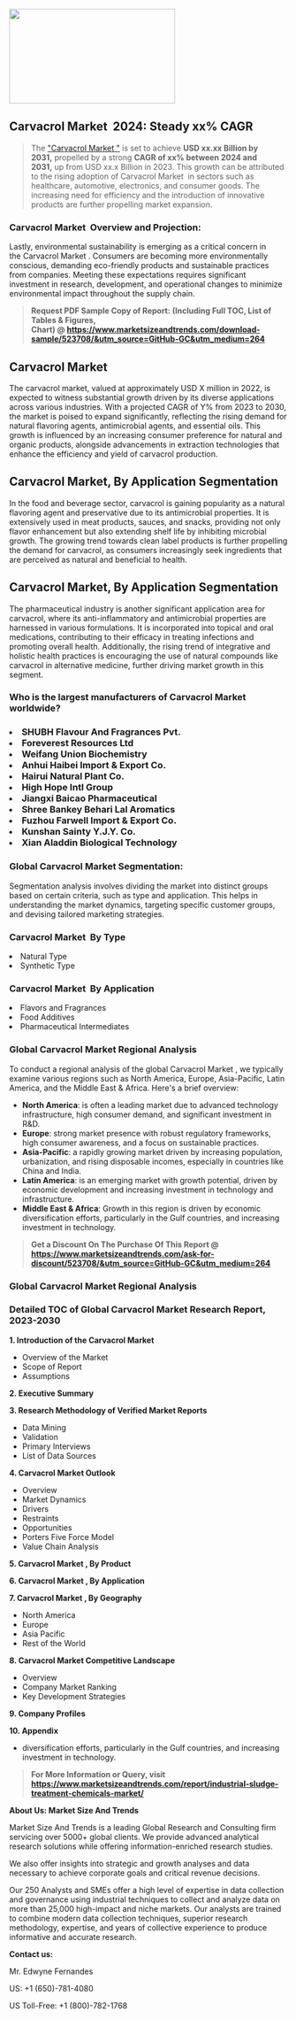 <p><img class="alignnone size-medium wp-image-20088" src="https://ffe5etoiles.com/wp-content/uploads/2024/12/MST1-300x171.png" alt="" width="300" height="171" /></p><h2 id="ember46" class="ember-view reader-text-block__heading-2">Carvacrol Market &nbsp;2024: Steady&nbsp;xx% CAGR</h2><blockquote id="ember47" class="ember-view reader-text-block__blockquote">The&nbsp;<a class="app-aware-link " href="https://www.marketsizeandtrends.com/download-sample/523708/&utm_source=GitHub-GC&utm_medium=264" target="_blank" data-test-app-aware-link="">"Carvacrol Market "</a>&nbsp;is set to achieve&nbsp;<strong>USD&nbsp;xx.xx&nbsp;Billion by 2031,</strong>&nbsp;propelled by a strong&nbsp;<strong>CAGR of&nbsp;xx% between 2024 and 2031,</strong>&nbsp;up from USD xx.x Billion in 2023. This growth can be attributed to the rising adoption of&nbsp;Carvacrol Market &nbsp;in sectors such as healthcare, automotive, electronics, and consumer goods. The increasing need for efficiency and the introduction of innovative products are further propelling market expansion.</blockquote><h3 id="ember48" class="ember-view reader-text-block__heading-3">Carvacrol Market &nbsp;Overview and Projection:</h3><p id="ember49" class="ember-view reader-text-block__paragraph">Lastly, environmental sustainability is emerging as a critical concern in the&nbsp;Carvacrol Market . Consumers are becoming more environmentally conscious, demanding eco-friendly products and sustainable practices from companies. Meeting these expectations requires significant investment in research, development, and operational changes to minimize environmental impact throughout the supply chain.</p><blockquote id="ember50" class="ember-view reader-text-block__blockquote"><strong>Request PDF Sample Copy of Report: (Including Full TOC, List of Tables &amp; Figures, Chart)&nbsp;@&nbsp;<strong><a href="https://www.marketsizeandtrends.com/download-sample/523708/&utm_source=GitHub-GC&utm_medium=264" target="_blank">https://www.marketsizeandtrends.com/download-sample/523708/&utm_source=GitHub-GC&utm_medium=264</a></strong></strong></blockquote><h3 class=""> <h2>Carvacrol Market</h2><p>The carvacrol market, valued at approximately USD X million in 2022, is expected to witness substantial growth driven by its diverse applications across various industries. With a projected CAGR of Y% from 2023 to 2030, the market is poised to expand significantly, reflecting the rising demand for natural flavoring agents, antimicrobial agents, and essential oils. This growth is influenced by an increasing consumer preference for natural and organic products, alongside advancements in extraction technologies that enhance the efficiency and yield of carvacrol production.</p><h2>Carvacrol Market, By Application Segmentation</h2><p>In the food and beverage sector, carvacrol is gaining popularity as a natural flavoring agent and preservative due to its antimicrobial properties. It is extensively used in meat products, sauces, and snacks, providing not only flavor enhancement but also extending shelf life by inhibiting microbial growth. The growing trend towards clean label products is further propelling the demand for carvacrol, as consumers increasingly seek ingredients that are perceived as natural and beneficial to health.</p><h2>Carvacrol Market, By Application Segmentation</h2><p>The pharmaceutical industry is another significant application area for carvacrol, where its anti-inflammatory and antimicrobial properties are harnessed in various formulations. It is incorporated into topical and oral medications, contributing to their efficacy in treating infections and promoting overall health. Additionally, the rising trend of integrative and holistic health practices is encouraging the use of natural compounds like carvacrol in alternative medicine, further driving market growth in this segment.</p></h3><h3 id="" class="">Who is the largest manufacturers of&nbsp;Carvacrol Market worldwide?</h3><h3 class=""></Li><Li>SHUBH Flavour And Fragrances Pvt.</Li><Li> Foreverest Resources Ltd</Li><Li> Weifang Union Biochemistry</Li><Li> Anhui Haibei Import & Export Co.</Li><Li> Hairui Natural Plant Co.</Li><Li> High Hope Intl Group</Li><Li> Jiangxi Baicao Pharmaceutical</Li><Li> Shree Bankey Behari Lal Aromatics</Li><Li> Fuzhou Farwell Import & Export Co.</Li><Li> Kunshan Sainty Y.J.Y. Co.</Li><Li> Xian Aladdin Biological Technology</h3><h3 id="ember53" class="ember-view reader-text-block__heading-3">Global&nbsp;Carvacrol Market Segmentation:</h3><p id="ember54" class="ember-view reader-text-block__paragraph">Segmentation analysis involves dividing the market into distinct groups based on certain criteria, such as type and application. This helps in understanding the market dynamics, targeting specific customer groups, and devising tailored marketing strategies.</p><h3 id="" class="">Carvacrol Market &nbsp;By Type</h3><p></Li><Li>Natural Type</Li><Li> Synthetic Type</p><h3 id="" class="">Carvacrol Market &nbsp;By Application</h3><p class=""></Li><Li>Flavors and Fragrances</Li><Li> Food Additives</Li><Li> Pharmaceutical Intermediates</p><h3 id="ember62" class="ember-view reader-text-block__heading-3">Global Carvacrol Market Regional Analysis</h3><p id="ember63" class="ember-view reader-text-block__paragraph">To conduct a regional analysis of the global Carvacrol Market , we typically examine various regions such as North America, Europe, Asia-Pacific, Latin America, and the Middle East &amp; Africa. Here's a brief overview:</p><ul><li><strong>North America</strong>: is often a leading market due to advanced technology infrastructure, high consumer demand, and significant investment in R&amp;D.</li><li><strong>Europe</strong>: strong market presence with robust regulatory frameworks, high consumer awareness, and a focus on sustainable practices.</li><li><strong>Asia-Pacific</strong>: a rapidly growing market driven by increasing population, urbanization, and rising disposable incomes, especially in countries like China and India.</li><li><strong>Latin America</strong>: is an emerging market with growth potential, driven by economic development and increasing investment in technology and infrastructure.</li><li><strong>Middle East &amp; Africa</strong>: Growth in this region is driven by economic diversification efforts, particularly in the Gulf countries, and increasing investment in technology.</li></ul><blockquote id="ember61" class="ember-view reader-text-block__blockquote"><strong>Get a Discount On The Purchase Of This Report @ <strong><a href="https://html-cleaner.com/" target="">https://www.marketsizeandtrends.com/ask-for-discount/523708/&utm_source=GitHub-GC&utm_medium=264</a></strong></strong></blockquote><h3 id="ember62" class="ember-view reader-text-block__heading-3">Global Carvacrol Market Regional Analysis</h3><h3 id="" class="">Detailed TOC of Global Carvacrol Market Research Report, 2023-2030</h3><p id="" class=""><strong>1. Introduction of the Carvacrol Market </strong></p><ul><li>Overview of the Market</li><li>Scope of Report</li><li>Assumptions</li></ul><p id="" class=""><strong>2. Executive Summary</strong></p><p id="" class=""><strong>3. Research Methodology of Verified Market Reports</strong></p><ul><li>Data Mining</li><li>Validation</li><li>Primary Interviews</li><li>List of Data Sources</li></ul><p id="" class=""><strong>4. Carvacrol Market Outlook</strong></p><ul><li>Overview</li><li>Market Dynamics</li><li>Drivers</li><li>Restraints</li><li>Opportunities</li><li>Porters Five Force Model</li><li>Value Chain Analysis</li></ul><p id="" class=""><strong>5. Carvacrol Market , By Product</strong></p><p id="" class=""><strong>6. Carvacrol Market , By Application</strong></p><p id="" class=""><strong>7. Carvacrol Market , By Geography</strong></p><ul><li>North America</li><li>Europe</li><li>Asia Pacific</li><li>Rest of the World</li></ul><p id="" class=""><strong>8. Carvacrol Market Competitive Landscape</strong></p><ul><li>Overview</li><li>Company Market Ranking</li><li>Key Development Strategies</li></ul><p id="" class=""><strong>9. Company Profiles</strong></p><p id="" class=""><strong>10. Appendix</strong></p><ul><li>diversification efforts, particularly in the Gulf countries, and increasing investment in technology.</li></ul><blockquote id="ember65" class="ember-view reader-text-block__blockquote"><strong>For More Information or Query, visit <strong><strong><a href="https://html-cleaner.com/" target="">https://www.marketsizeandtrends.com/report/industrial-sludge-treatment-chemicals-market/</a></strong></strong></strong></blockquote><p id="" class=""><strong>About Us: Market Size And Trends</strong></p><p id="" class="">Market Size And Trends is a leading Global Research and Consulting firm servicing over 5000+ global clients. We provide advanced analytical research solutions while offering information-enriched research studies.</p><p id="" class="">We also offer insights into strategic and growth analyses and data necessary to achieve corporate goals and critical revenue decisions.</p><p id="" class="">Our 250 Analysts and SMEs offer a high level of expertise in data collection and governance using industrial techniques to collect and analyze data on more than 25,000 high-impact and niche markets. Our analysts are trained to combine modern data collection techniques, superior research methodology, expertise, and years of collective experience to produce informative and accurate research.</p><p id="" class=""><strong>Contact us:</strong></p><p id="" class="">Mr. Edwyne Fernandes</p><p id="" class="">US: +1 (650)-781-4080</p><p id="" class="">US Toll-Free: +1 (800)-782-1768</p>
